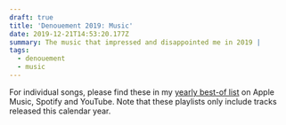 ```yaml
---
draft: true
title: 'Denouement 2019: Music'
date: 2019-12-21T14:53:20.177Z
summary: The music that impressed and disappointed me in 2019 |
tags:
  - denouement
  - music
---
```

For individual songs, please find these in my [yearly best-of list](https://blog.iamedson.com/posts/denouement-2019:-interlude/) on Apple Music, Spotify and YouTube. Note that these playlists only include tracks released this calendar year.
